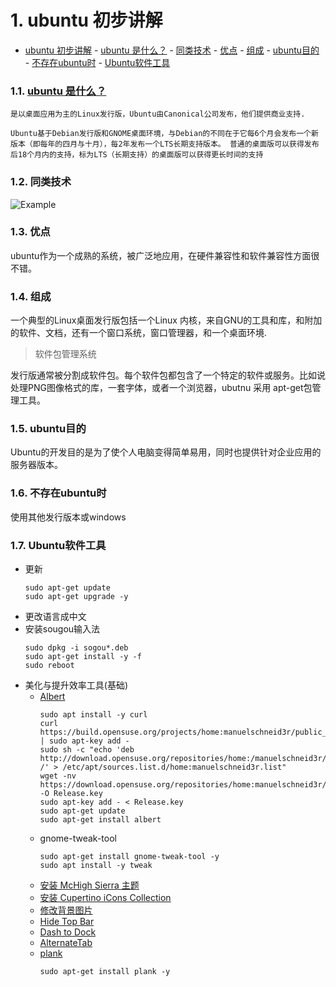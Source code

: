 # 1. ubuntu 初步讲解
<!-- TOC -->

- [ubuntu 初步讲解](#ubuntu-初步讲解)
        - [ubuntu 是什么？](#ubuntu-是什么)
        - [同类技术](#同类技术)
        - [优点](#优点)
        - [组成](#组成)
        - [ubuntu目的](#ubuntu目的)
        - [不存在ubuntu时](#不存在ubuntu时)
        - [Ubuntu软件工具](#ubuntu软件工具)

<!-- /TOC -->

### 1.1. [ubuntu 是什么？](https://webcache.googleusercontent.com/search?q=cache:FVMpLj8fdBAJ:https://zh.wikipedia.org/zh-hk/Ubuntu+&cd=1&hl=en&ct=clnk&gl=hk)

    是以桌面应用为主的Linux发行版，Ubuntu由Canonical公司发布，他们提供商业支持.

    Ubuntu基于Debian发行版和GNOME桌面环境，与Debian的不同在于它每6个月会发布一个新版本（即每年的四月与十月），每2年发布一个LTS长期支持版本。 普通的桌面版可以获得发布后18个月内的支持，标为LTS（长期支持）的桌面版可以获得更长时间的支持

### 1.2. 同类技术
![Example](/home/lh/Videos/ubuntu_简介/001/Linux_Distribution_Timeline.svg)

### 1.3. 优点
ubuntu作为一个成熟的系统，被广泛地应用，在硬件兼容性和软件兼容性方面很不错。

### 1.4. 组成
一个典型的Linux桌面发行版包括一个Linux 内核，来自GNU的工具和库，和附加的软件、文档，还有一个窗口系统，窗口管理器，和一个桌面环境.
>软件包管理系统

发行版通常被分割成软件包。每个软件包都包含了一个特定的软件或服务。比如说处理PNG图像格式的库，一套字体，或者一个浏览器，ubutnu 采用 apt-get包管理工具。

### 1.5. ubuntu目的
Ubuntu的开发目的是为了使个人电脑变得简单易用，同时也提供针对企业应用的服务器版本。

### 1.6. 不存在ubuntu时
使用其他发行版本或windows

### 1.7. Ubuntu软件工具
* 更新
  ```shell
  sudo apt-get update
  sudo apt-get upgrade -y
  ```
* 更改语言成中文
* 安装sougou输入法
    ```shell
    sudo dpkg -i sogou*.deb
    sudo apt-get install -y -f 
    sudo reboot
    ```
* 美化与提升效率工具(基础)
  * [Albert](https://albertlauncher.github.io/docs/installing/)
    ```shell
    sudo apt install -y curl
    curl https://build.opensuse.org/projects/home:manuelschneid3r/public_key | sudo apt-key add -
    sudo sh -c "echo 'deb http://download.opensuse.org/repositories/home:/manuelschneid3r/xUbuntu_18.04/ /' > /etc/apt/sources.list.d/home:manuelschneid3r.list"
    wget -nv https://download.opensuse.org/repositories/home:manuelschneid3r/xUbuntu_18.04/Release.key -O Release.key
    sudo apt-key add - < Release.key
    sudo apt-get update
    sudo apt-get install albert
    ```
  * gnome-tweak-tool   
    ```shell
    sudo apt-get install gnome-tweak-tool -y
    sudo apt install -y tweak
    ```
  * [安装 McHigh Sierra 主题](https://www.gnome-look.org/p/1013714/)
  * [安装 Cupertino iCons Collection](https://www.gnome-look.org/p/1102582/)
  * [修改背景图片](https://drive.google.com/open?id=1Qjsj7pTjKjOK8wZKuLzfd7hnKZPL46e5)
  * [Hide Top Bar](https://extensions.gnome.org/extension/545/hide-top-bar)
  * [Dash to Dock](https://extensions.gnome.org/extension/307/dash-to-dock/)
  * [AlternateTab](https://extensions.gnome.org/extension/15/alternatetab/)
  * [plank](https://launchpad.net/plank)
    ```shell
    sudo apt-get install plank -y
    ```